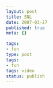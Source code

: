 ```yaml
---
layout: post
title: SNL
date: 2007-03-27
published: true
meta: {}

tags:
- fun
type: post
tags:
- fun
tags: video
status: publish
---
```


